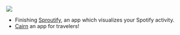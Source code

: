 ![](profile-gif2.gif)


  - Finishing [Sproutify](https://www.sproutify.netlify.app), an app which visualizes your Spotify activity.
  - [Cairn](https://www.cairn.netlify.app) an app for travelers!
